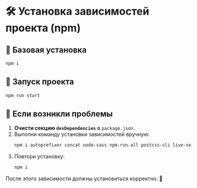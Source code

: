 # 🛠 Установка зависимостей проекта (npm)

## 🔹 Базовая установка
```sh
npm i
```

## 🔹 Запуск проекта

```sh
npm run start
```

## 🔹 Если возникли проблемы
1. **Очисти секцию `devDependencies`** в `package.json`.
2. Выполни команду установки зависимостей вручную:
   ```sh
   npm i autoprefixer concat node-sass npm-run-all postcss-cli live-server --save-dev
   ```
3. Повтори установку:
   ```sh
   npm i
   ```

После этого зависимости должны установиться корректно. 🚀